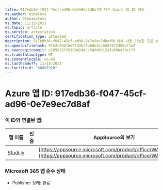 ```yaml
---
title: 917edb36-f047-45cf-ad96-0e7e9ec7d8af에 대한 Azure 앱 ID 정보
ms.author: elmalova
author: elenamalova
ms.date: 11/15/2021
ms.topic: article
ms.service: attestation
certification_type: attested
description: 917edb36-f047-45cf-ad96-0e7e9ec7d8af에 대해 사용 가능한 모든 보안 및 규정 준수 정보입니다.
ms.openlocfilehash: 9f52c94bfbe4132bf3a6db1dcb587672486bf1e2
ms.sourcegitcommit: e2058327f6190424ecc5d6d8b12afe60bd7dc1f3
ms.translationtype: MT
ms.contentlocale: ko-KR
ms.lasthandoff: 11/15/2021
ms.locfileid: "60967920"
---
```

# <a name="azure-app-id-917edb36-f047-45cf-ad96-0e7e9ec7d8af"></a>Azure 앱 ID: 917edb36-f047-45cf-ad96-0e7e9ec7d8af


### <a name="apps-associated-with-this-id"></a>이 ID와 연결된 앱:
| **앱 이름** | **인증** | **AppSource의 보기** |
|--------------|---------------|-----------------------|
| [Studi.ly](https://docs.microsoft.com/microsoft-365-app-certification/forward/WA200001668) |  | [https://appsource.microsoft.com/product/office/WA200001668](https://appsource.microsoft.com/product/office/WA200001668) |

### <a name="microsoft-365-app-compliance-status"></a>Microsoft 365 앱 준수 상태
- Publisher 상태: 완료
